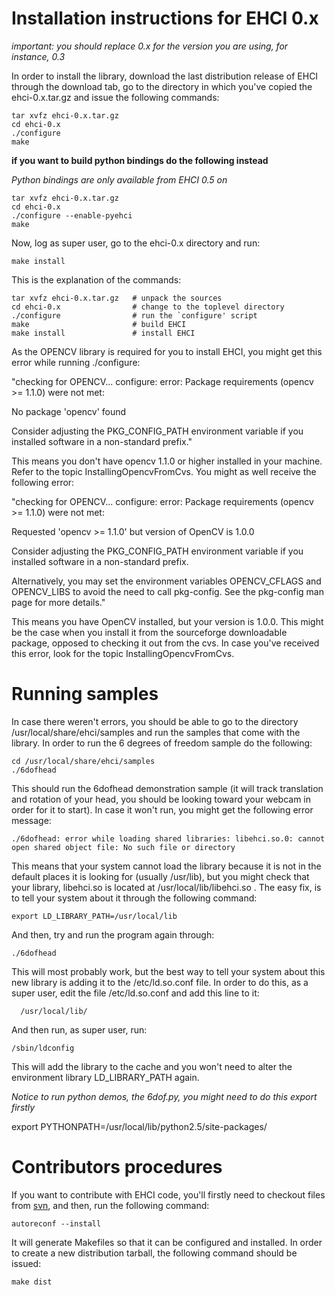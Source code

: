 # Installation instructions for EHCI 0.x #
_important: you should replace 0.x for the version you are using, for instance, 0.3_

In order to install the library, download the last distribution release of EHCI through the download tab, go to the directory in which you've copied the ehci-0.x.tar.gz and issue the following commands:

```
tar xvfz ehci-0.x.tar.gz
cd ehci-0.x
./configure
make
```

**if you want to build python bindings do the following instead**

_Python bindings are only available from EHCI 0.5 on_

```
tar xvfz ehci-0.x.tar.gz
cd ehci-0.x
./configure --enable-pyehci
make
```


Now, log as super user, go to the ehci-0.x directory and run:
```
make install
```

This is the explanation of the commands:

```
tar xvfz ehci-0.x.tar.gz   # unpack the sources
cd ehci-0.x                # change to the toplevel directory
./configure                # run the `configure' script
make                       # build EHCI
make install               # install EHCI
```


As the OPENCV library is required for you to install EHCI, you might get this error while running ./configure:

"checking for OPENCV... configure: error: Package requirements (opencv >= 1.1.0) were not met:

No package 'opencv' found

Consider adjusting the PKG\_CONFIG\_PATH environment variable if you
installed software in a non-standard prefix."

This means you don't have opencv 1.1.0 or higher installed in your machine. Refer to the topic InstallingOpencvFromCvs. You might as well receive the following error:

"checking for OPENCV... configure: error: Package requirements (opencv >= 1.1.0) were not met:

Requested 'opencv >= 1.1.0' but version of OpenCV is 1.0.0

Consider adjusting the PKG\_CONFIG\_PATH environment variable if you
installed software in a non-standard prefix.

Alternatively, you may set the environment variables OPENCV\_CFLAGS
and OPENCV\_LIBS to avoid the need to call pkg-config.
See the pkg-config man page for more details."


This means you have OpenCV installed, but your version is 1.0.0. This might be the case when you install it from the sourceforge downloadable package, opposed to checking it out from the cvs. In case you've received this error, look for the topic InstallingOpencvFromCvs.


# Running samples #


In case there weren't errors, you should be able to go to the directory /usr/local/share/ehci/samples and run the samples that come with the library. In order to run the 6 degrees of freedom sample do the following:

```
cd /usr/local/share/ehci/samples
./6dofhead
```

This should run the 6dofhead demonstration sample (it will track translation and rotation of your head, you should be looking toward your webcam in order for it to start). In case it won't run, you might get the following error message:

```
./6dofhead: error while loading shared libraries: libehci.so.0: cannot open shared object file: No such file or directory
```

This means that your system cannot load the library because it is not in the default places it is looking for (usually /usr/lib), but you might check that your library, libehci.so is located at /usr/local/lib/libehci.so . The easy fix, is to tell your system about it through the following command:

```
export LD_LIBRARY_PATH=/usr/local/lib
```

And then, try and run the program again through:

```
./6dofhead
```

This will most probably work, but the best way to tell your system about this new library is adding it to the /etc/ld.so.conf file. In order to do this, as a super user, edit the file /etc/ld.so.conf and add this line to it:

```
  /usr/local/lib/
```

And then run, as super user, run:

```
/sbin/ldconfig
```

This will add the library to the cache and you won't need to alter the environment library LD\_LIBRARY\_PATH again.


_Notice to run python demos, the 6dof.py, you might need to do this export firstly_

export PYTHONPATH=/usr/local/lib/python2.5/site-packages/

# Contributors procedures #

If you want to contribute with EHCI code, you'll firstly need to checkout files from [svn](http://code.google.com/p/ehci/source/checkout), and then, run the following command:

```
autoreconf --install
```

It will generate Makefiles so that it can be configured and installed. In order to create a new distribution tarball, the following command should be issued:

```
make dist
```